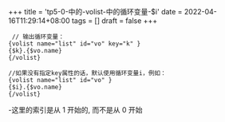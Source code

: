 +++
title = 'tp5-0-中的-volist-中的循环变量-$i'
date = 2022-04-16T11:29:14+08:00
tags = []
draft = false
+++

```
 // 输出循环变量：
{volist name="list" id="vo" key="k" }
{$k}.{$vo.name}
{/volist}

//如果没有指定key属性的话，默认使用循环变量i，例如：
{volist name="list" id="vo" }
{$i}.{$vo.name}
{/volist}
```

-这里的索引是从 1 开始的, 而不是从 0 开始
